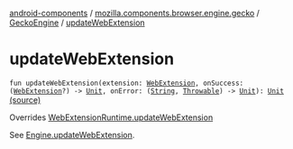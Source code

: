 [android-components](../../index.md) / [mozilla.components.browser.engine.gecko](../index.md) / [GeckoEngine](index.md) / [updateWebExtension](./update-web-extension.md)

# updateWebExtension

`fun updateWebExtension(extension: `[`WebExtension`](../../mozilla.components.concept.engine.webextension/-web-extension/index.md)`, onSuccess: (`[`WebExtension`](../../mozilla.components.concept.engine.webextension/-web-extension/index.md)`?) -> `[`Unit`](https://kotlinlang.org/api/latest/jvm/stdlib/kotlin/-unit/index.html)`, onError: (`[`String`](https://kotlinlang.org/api/latest/jvm/stdlib/kotlin/-string/index.html)`, `[`Throwable`](https://kotlinlang.org/api/latest/jvm/stdlib/kotlin/-throwable/index.html)`) -> `[`Unit`](https://kotlinlang.org/api/latest/jvm/stdlib/kotlin/-unit/index.html)`): `[`Unit`](https://kotlinlang.org/api/latest/jvm/stdlib/kotlin/-unit/index.html) [(source)](https://github.com/mozilla-mobile/android-components/blob/master/components/browser/engine-gecko-beta/src/main/java/mozilla/components/browser/engine/gecko/GeckoEngine.kt#L275)

Overrides [WebExtensionRuntime.updateWebExtension](../../mozilla.components.concept.engine.webextension/-web-extension-runtime/update-web-extension.md)

See [Engine.updateWebExtension](../../mozilla.components.concept.engine.webextension/-web-extension-runtime/update-web-extension.md).

